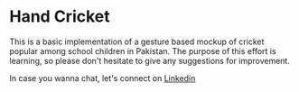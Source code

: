 # Hand Cricket

This is a basic implementation of a gesture based mockup of cricket popular among school children in Pakistan. The purpose of this effort is learning, so please don't hesitate to give any suggestions for improvement.

In case you wanna chat, let's connect on [Linkedin](https://www.linkedin.com/in/shabih-abbas-826b35232/)


